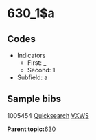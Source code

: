# 630\_1$a

## Codes

-   Indicators
    -   First: \_
    -   Second: 1
-   Subfield: a

## Sample bibs

1005454 [Quicksearch](https://search.library.yale.edu/catalog/1005454) [VXWS](http://prodorbis.library.yale.edu:7014/vxws/GetHoldingsService?bibId=1005454)

**Parent topic:**[630](../../tags/630/630.md)

